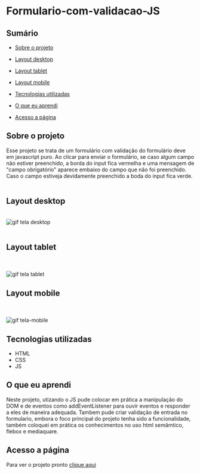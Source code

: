 # Formulario-com-validacao-JS

## Sumário

- [Sobre o projeto](#sobreoprojeto)
- [Layout  desktop](#layout-web)
- [Layout tablet](#layout-tablet)
- [Layout mobile](#layout-mobile)

- [Tecnologias utilizadas](#tecnologias-utilizadas)
- [O que eu aprendi](#o-que-eu-aprendi)
- [Acesso a página](#acesso-a-página)

## Sobre o projeto

Esse projeto se trata de um formulário com validação do formulário deve em
javascript puro. Ao clicar para enviar o formulário, se caso algum campo não estiver preenchido, a borda do input fica vermelha e uma mensagem
de "campo obrigatório"  aparece embaixo do campo que não foi preenchido. Caso o campo estiveja devidamente preenchido a boda do input fica verde.
<br>
<br>

## Layout desktop    

<br>

<img src="src/imagens/gif.-desktop.gif" alt="gif tela desktop">
<br>
<br>

## Layout tablet

<br>
<br>

<img src="src/imagens/gif.-tablet.gif" alt="gif tela tablet">

## Layout mobile

<br>
<br>

<img src="src/imagens/gif.-mobile.gif" alt="gif tela-mobile">

## Tecnologias utilizadas

- HTML
- CSS
- JS

## O que eu aprendi

Neste projeto, utizando o JS pude colocar em prática a manipulação do DOM e de eventos como addEventListener para ouvir eventos e responder a eles de maneira adequada. Tambem pude criar validação de entrada no formulario, embora o foco principal do projeto tenha sido a funcionalidade, também coloquei em prática os conhecimentos no uso html semâmtico, flebox e mediaquare.
## Acesso a página

Para ver o projeto pronto [clique aqui ](https://claricassia.github.io/Projeto-Hogwarts-Legacy/)
